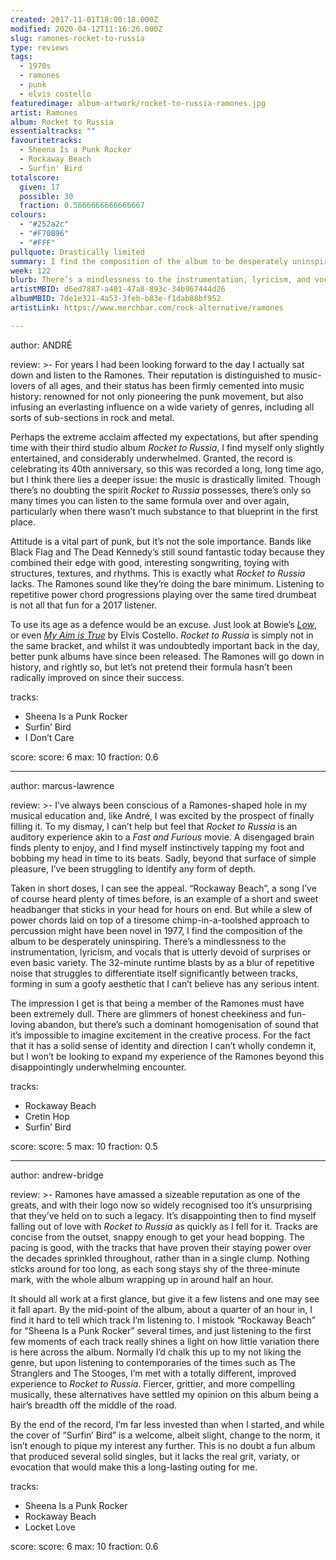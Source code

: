 ```yaml
---
created: 2017-11-01T18:00:18.000Z
modified: 2020-04-12T11:16:26.000Z
slug: ramones-rocket-to-russia
type: reviews
tags:
  - 1970s
  - ramones
  - punk
  - elvis costello
featuredimage: album-artwork/rocket-to-russia-ramones.jpg
artist: Ramones
album: Rocket to Russia
essentialtracks: ""
favouritetracks:
  - Sheena Is a Punk Rocker
  - Rockaway Beach
  - Surfin' Bird
totalscore:
  given: 17
  possible: 30
  fraction: 0.5666666666666667
colours:
  - "#252a2c"
  - "#F70B96"
  - "#FFF"
pullquote: Drastically limited
summary: I find the composition of the album to be desperately uninspiring. There’s a mindlessness to the instrumentation, lyricism, and vocals that is utterly devoid of surprises or even basic variety. The 32-minute runtime blasts by as a blur of repetitive noise.
week: 122
blurb: There’s a mindlessness to the instrumentation, lyricism, and vocals that is devoid of surprises. The 32-minute runtime blasts by as a blur of repetitive noise.
artistMBID: d6ed7887-a401-47a8-893c-34b967444d26
albumMBID: 7de1e321-4a53-3feb-b83e-f1dab88bf952
artistLink: https://www.merchbar.com/rock-alternative/ramones

---
```


author: ANDRÉ

review: >-
  For years I had been looking forward to the day I actually sat down and listen to the Ramones. Their reputation is distinguished to music-lovers of all ages, and their status has been firmly cemented into music history: renowned for not only pioneering the punk movement, but also infusing an everlasting influence on a wide variety of genres, including all sorts of sub-sections in rock and metal. 
  
  Perhaps the extreme acclaim affected my expectations, but after spending time with their third studio album *Rocket to Russia*, I find myself only slightly entertained, and considerably underwhelmed. Granted, the record is celebrating its 40th anniversary, so this was recorded a long, long time ago, but I think there lies a deeper issue: the music is drastically limited. Though there’s no doubting the spirit *Rocket to Russia* possesses, there’s only so many times you can listen to the same formula over and over again, particularly when there wasn’t much substance to that blueprint in the first place. 
  
  Attitude is a vital part of punk, but it’s not the sole importance. Bands like Black Flag and The Dead Kennedy’s still sound fantastic today because they combined their edge with good, interesting songwriting, toying with structures, textures, and rhythms. This is exactly what *Rocket to Russia* lacks. The Ramones sound like they’re doing the bare minimum. Listening to repetitive power chord progressions playing over the same tired drumbeat is not all that fun for a 2017 listener. 
  
  To use its age as a defence would be an excuse. Just look at Bowie’s [*Low*](/reviews/david-bowie-low/), or even [*My Aim is True*](/reviews/elvis-costello-my-aim-is-true/) by Elvis Costello. *Rocket to Russia* is simply not in the same bracket, and whilst it was undoubtedly important back in the day, better punk albums have since been released. The Ramones will go down in history, and rightly so, but let’s not pretend their formula hasn’t been radically improved on since their success.

tracks:
  - Sheena Is a Punk Rocker
  - ­­Surfin’ Bird
  - ­­I Don’t Care

score:
  score: 6
  max: 10
  fraction: 0.6

---
author: marcus-lawrence

review: >-
  I’ve always been conscious of a Ramones-shaped hole in my musical education and, like André, I was excited by the prospect of finally filling it. To my dismay, I can’t help but feel that *Rocket to Russia* is an auditory experience akin to a *Fast and Furious* movie. A disengaged brain finds plenty to enjoy, and I find myself instinctively tapping my foot and bobbing my head in time to its beats. Sadly, beyond that surface of simple pleasure, I’ve been struggling to identify any form of depth.

  Taken in short doses, I can see the appeal. “Rockaway Beach”, a song I’ve of course heard plenty of times before, is an example of a short and sweet headbanger that sticks in your head for hours on end. But while a slew of power chords laid on top of a tiresome chimp-in-a-toolshed approach to percussion might have been novel in 1977, I find the composition of the album to be desperately uninspiring. There’s a mindlessness to the instrumentation, lyricism, and vocals that is utterly devoid of surprises or even basic variety. The 32-minute runtime blasts by as a blur of repetitive noise that struggles to differentiate itself significantly between tracks, forming in sum a goofy aesthetic that I can’t believe has any serious intent.

  The impression I get is that being a member of the Ramones must have been extremely dull. There are glimmers of honest cheekiness and fun-loving abandon, but there’s such a dominant homogenisation of sound that it’s impossible to imagine excitement in the creative process. For the fact that it has a solid sense of identity and direction I can’t wholly condemn it, but I won’t be looking to expand my experience of the Ramones beyond this disappointingly underwhelming encounter.

tracks:
  - Rockaway Beach
  - ­­Cretin Hop
  - ­­Surfin’ Bird

score:
  score: 5
  max: 10
  fraction: 0.5

---
author: andrew-bridge

review: >-
  Ramones have amassed a sizeable reputation as one of the greats, and with their logo now so widely recognised too it’s unsurprising that they’ve held on to such a legacy. It’s disappointing then to find myself falling out of love with *Rocket to Russia* as quickly as I fell for it. Tracks are concise from the outset, snappy enough to get your head bopping. The pacing is good, with the tracks that have proven their staying power over the decades sprinkled throughout, rather than in a single clump. Nothing sticks around for too long, as each song stays shy of the three-minute mark, with the whole album wrapping up in around half an hour. 
  
  It should all work at a first glance, but give it a few listens and one may see it fall apart. By the mid-point of the album, about a quarter of an hour in, I find it hard to tell which track I’m listening to. I mistook “Rockaway Beach” for “Sheena Is a Punk Rocker” several times, and just listening to the first few moments of each track really shines a light on how little variation there is here across the album. Normally I’d chalk this up to my not liking the genre, but upon listening to contemporaries of the times such as The Stranglers and The Stooges, I’m met with a totally different, improved experience to *Rocket to Russia*. Fiercer, grittier, and more compelling musically, these alternatives have settled my opinion on this album being a hair’s breadth off the middle of the road. 
  
  By the end of the record, I’m far less invested than when I started, and while the cover of “Surfin’ Bird” is a welcome, albeit slight, change to the norm, it isn’t enough to pique my interest any further. This is no doubt a fun album that produced several solid singles, but it lacks the real grit, variaty, or evocation that would make this a long-lasting outing for me.

tracks:
  - Sheena Is a Punk Rocker
  - ­­Rockaway Beach
  - ­­Locket Love

score:
  score: 6
  max: 10
  fraction: 0.6
